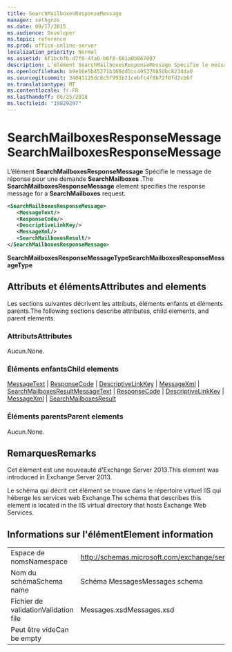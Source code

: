 ```yaml
---
title: SearchMailboxesResponseMessage
manager: sethgros
ms.date: 09/17/2015
ms.audience: Developer
ms.topic: reference
ms.prod: office-online-server
localization_priority: Normal
ms.assetid: 6f1bcbfb-d7f6-4fa0-b6f8-681a0b067007
description: L’élément SearchMailboxesResponseMessage Spécifie le message de réponse pour une demande SearchMailboxes.
ms.openlocfilehash: b9e16e5b45271b366dd5cc49537085dbc8234da0
ms.sourcegitcommit: 34041125dc8c5f993b21cebfc4f8b72f0fd2cb6f
ms.translationtype: MT
ms.contentlocale: fr-FR
ms.lasthandoff: 06/25/2018
ms.locfileid: "19829297"
---
```

# <a name="searchmailboxesresponsemessage"></a><span data-ttu-id="bc1a5-103">SearchMailboxesResponseMessage</span><span class="sxs-lookup"><span data-stu-id="bc1a5-103">SearchMailboxesResponseMessage</span></span>

<span data-ttu-id="bc1a5-104">L’élément **SearchMailboxesResponseMessage** Spécifie le message de réponse pour une demande **SearchMailboxes** .</span><span class="sxs-lookup"><span data-stu-id="bc1a5-104">The **SearchMailboxesResponseMessage** element specifies the response message for a **SearchMailboxes** request.</span></span> 
  
```XML
<SearchMailboxesResponseMessage>
   <MessageText/>
   <ResponseCode/>
   <DescriptiveLinkKey/>
   <MessageXml/>
   <SearchMailboxesResult/>
</SearchMailboxesResponseMessage>
```

 <span data-ttu-id="bc1a5-105">**SearchMailboxesResponseMessageType**</span><span class="sxs-lookup"><span data-stu-id="bc1a5-105">**SearchMailboxesResponseMessageType**</span></span>
## <a name="attributes-and-elements"></a><span data-ttu-id="bc1a5-106">Attributs et éléments</span><span class="sxs-lookup"><span data-stu-id="bc1a5-106">Attributes and elements</span></span>

<span data-ttu-id="bc1a5-107">Les sections suivantes décrivent les attributs, éléments enfants et éléments parents.</span><span class="sxs-lookup"><span data-stu-id="bc1a5-107">The following sections describe attributes, child elements, and parent elements.</span></span>
  
### <a name="attributes"></a><span data-ttu-id="bc1a5-108">Attributs</span><span class="sxs-lookup"><span data-stu-id="bc1a5-108">Attributes</span></span>

<span data-ttu-id="bc1a5-109">Aucun.</span><span class="sxs-lookup"><span data-stu-id="bc1a5-109">None.</span></span>
  
### <a name="child-elements"></a><span data-ttu-id="bc1a5-110">Éléments enfants</span><span class="sxs-lookup"><span data-stu-id="bc1a5-110">Child elements</span></span>

<span data-ttu-id="bc1a5-111">[MessageText](messagetext.md) | [ResponseCode](responsecode.md) | [DescriptiveLinkKey](descriptivelinkkey.md) | [MessageXml](messagexml.md) | [SearchMailboxesResult](searchmailboxesresult.md)</span><span class="sxs-lookup"><span data-stu-id="bc1a5-111">[MessageText](messagetext.md) | [ResponseCode](responsecode.md) | [DescriptiveLinkKey](descriptivelinkkey.md) | [MessageXml](messagexml.md) | [SearchMailboxesResult](searchmailboxesresult.md)</span></span>
  
### <a name="parent-elements"></a><span data-ttu-id="bc1a5-112">Éléments parents</span><span class="sxs-lookup"><span data-stu-id="bc1a5-112">Parent elements</span></span>

<span data-ttu-id="bc1a5-113">Aucun.</span><span class="sxs-lookup"><span data-stu-id="bc1a5-113">None.</span></span>
  
## <a name="remarks"></a><span data-ttu-id="bc1a5-114">Remarques</span><span class="sxs-lookup"><span data-stu-id="bc1a5-114">Remarks</span></span>

<span data-ttu-id="bc1a5-115">Cet élément est une nouveauté d'Exchange Server 2013.</span><span class="sxs-lookup"><span data-stu-id="bc1a5-115">This element was introduced in Exchange Server 2013.</span></span>
  
<span data-ttu-id="bc1a5-116">Le schéma qui décrit cet élément se trouve dans le répertoire virtuel IIS qui héberge les services web Exchange.</span><span class="sxs-lookup"><span data-stu-id="bc1a5-116">The schema that describes this element is located in the IIS virtual directory that hosts Exchange Web Services.</span></span>
  
## <a name="element-information"></a><span data-ttu-id="bc1a5-117">Informations sur l'élément</span><span class="sxs-lookup"><span data-stu-id="bc1a5-117">Element information</span></span>

|||
|:-----|:-----|
|<span data-ttu-id="bc1a5-118">Espace de noms</span><span class="sxs-lookup"><span data-stu-id="bc1a5-118">Namespace</span></span>  <br/> |http://schemas.microsoft.com/exchange/services/2006/messages  <br/> |
|<span data-ttu-id="bc1a5-119">Nom du schéma</span><span class="sxs-lookup"><span data-stu-id="bc1a5-119">Schema name</span></span>  <br/> |<span data-ttu-id="bc1a5-120">Schéma Messages</span><span class="sxs-lookup"><span data-stu-id="bc1a5-120">Messages schema</span></span>  <br/> |
|<span data-ttu-id="bc1a5-121">Fichier de validation</span><span class="sxs-lookup"><span data-stu-id="bc1a5-121">Validation file</span></span>  <br/> |<span data-ttu-id="bc1a5-122">Messages.xsd</span><span class="sxs-lookup"><span data-stu-id="bc1a5-122">Messages.xsd</span></span>  <br/> |
|<span data-ttu-id="bc1a5-123">Peut être vide</span><span class="sxs-lookup"><span data-stu-id="bc1a5-123">Can be empty</span></span>  <br/> ||
   

